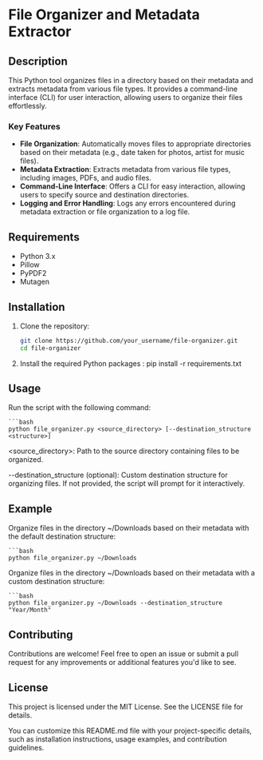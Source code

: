 # File Organizer and Metadata Extractor

## Description
This Python tool organizes files in a directory based on their metadata and extracts metadata from various file types. It provides a command-line interface (CLI) for user interaction, allowing users to organize their files effortlessly.

### Key Features
- **File Organization**: Automatically moves files to appropriate directories based on their metadata (e.g., date taken for photos, artist for music files).
- **Metadata Extraction**: Extracts metadata from various file types, including images, PDFs, and audio files.
- **Command-Line Interface**: Offers a CLI for easy interaction, allowing users to specify source and destination directories.
- **Logging and Error Handling**: Logs any errors encountered during metadata extraction or file organization to a log file.

## Requirements
- Python 3.x
- Pillow
- PyPDF2
- Mutagen

## Installation
1. Clone the repository:
   ```bash
   git clone https://github.com/your_username/file-organizer.git
   cd file-organizer

2. Install the required Python packages :
    pip install -r requirements.txt

## Usage

Run the script with the following command:

    ```bash
    python file_organizer.py <source_directory> [--destination_structure <structure>]

<source_directory>: Path to the source directory containing files to be organized.

--destination_structure <structure> (optional): Custom destination structure for organizing files. If not provided, the script will prompt for it interactively.

## Example

Organize files in the directory ~/Downloads based on their metadata with the default destination structure:

    ```bash
    python file_organizer.py ~/Downloads
    
Organize files in the directory ~/Downloads based on their metadata with a custom destination structure:

    ```bash
    python file_organizer.py ~/Downloads --destination_structure "Year/Month"


## Contributing

Contributions are welcome! Feel free to open an issue or submit a pull request for any improvements or additional features you'd like to see.

## License

This project is licensed under the MIT License. See the LICENSE file for details.

You can customize this README.md file with your project-specific details, such as installation instructions, usage examples, and contribution guidelines.

